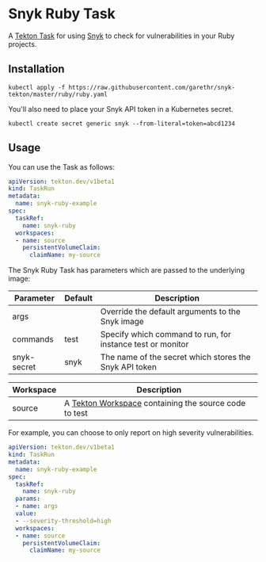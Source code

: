 # Snyk Ruby Task

A [Tekton Task](https://tekton.dev/) for using [Snyk](https://snyk.io) to check for
vulnerabilities in your Ruby projects.


## Installation

```
kubectl apply -f https://raw.githubusercontent.com/garethr/snyk-tekton/master/ruby/ruby.yaml
```

You'll also need to place your Snyk API token in a Kubernetes secret.

```
kubectl create secret generic snyk --from-literal=token=abcd1234
```

## Usage

You can use the Task as follows:

```yaml
apiVersion: tekton.dev/v1beta1
kind: TaskRun
metadata:
  name: snyk-ruby-example
spec:
  taskRef:
    name: snyk-ruby
  workspaces:
  - name: source
    persistentVolumeClaim:
      claimName: my-source
```

The Snyk Ruby Task has parameters which are passed to the underlying image:

| Parameter | Default | Description |
| --- | --- | --- |
| args |   | Override the default arguments to the Snyk image |
| commands | test | Specify which command to run, for instance test or monitor |
| snyk-secret | snyk | The name of the secret which stores the Snyk API token |


| Workspace | Description |
| --- | --- |
| source | A [Tekton Workspace](https://github.com/tektoncd/pipeline/blob/master/docs/workspaces.md) containing the source code to test |

For example, you can choose to only report on high severity vulnerabilities.

```yaml
apiVersion: tekton.dev/v1beta1
kind: TaskRun
metadata:
  name: snyk-ruby-example
spec:
  taskRef:
    name: snyk-ruby
  params:
  - name: args
  value:
  - --severity-threshold=high
  workspaces:
  - name: source
    persistentVolumeClaim:
      claimName: my-source
```
